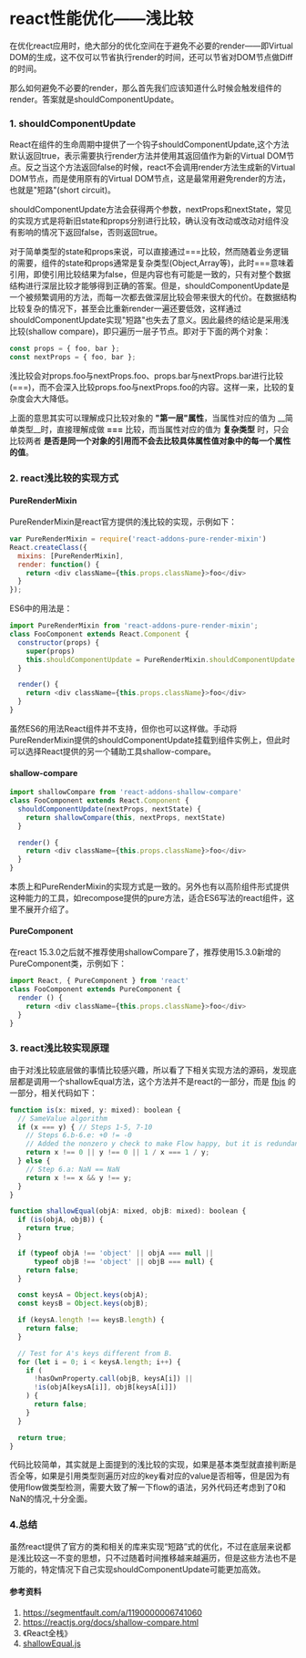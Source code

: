 # react性能优化——浅比较

在优化react应用时，绝大部分的优化空间在于避免不必要的render——即Virtual DOM的生成，这不仅可以节省执行render的时间，还可以节省对DOM节点做Diff的时间。

那么如何避免不必要的render，那么首先我们应该知道什么时候会触发组件的render。答案就是shouldComponentUpdate。

### 1. shouldComponentUpdate

React在组件的生命周期中提供了一个钩子shouldComponentUpdate,这个方法默认返回true，表示需要执行render方法并使用其返回值作为新的Virtual DOM节点。反之当这个方法返回false的时候，react不会调用render方法生成新的Virtual DOM节点，而是使用原有的Virtual DOM节点，这是最常用避免render的方法，也就是"短路"(short circuit)。

shouldComponentUpdate方法会获得两个参数，nextProps和nextState，常见的实现方式是将新旧state和props分别进行比较，确认没有改动或改动对组件没有影响的情况下返回false，否则返回true。

对于简单类型的state和props来说，可以直接通过===比较，然而随着业务逻辑的需要，组件的state和props通常是复杂类型(Object,Array等)，此时===意味着引用，即使引用比较结果为false，但是内容也有可能是一致的，只有对整个数据结构进行深层比较才能够得到正确的答案。但是，shouldComponentUpdate是一个被频繁调用的方法，而每一次都去做深层比较会带来很大的代价。在数据结构比较复杂的情况下，甚至会比重新render一遍还要低效，这样通过shouldComponentUpdate实现"短路"也失去了意义。因此最终的结论是采用浅比较(shallow compare)，即只遍历一层子节点。即对于下面的两个对象：

```javascript
const props = { foo, bar };
const nextProps = { foo, bar };
```

浅比较会对props.foo与nextProps.foo、props.bar与nextProps.bar进行比较(===)，而不会深入比较props.foo与nextProps.foo的内容。这样一来，比较的复杂度会大大降低。

上面的意思其实可以理解成只比较对象的 __"第一层"属性__，当属性对应的值为 __简单类型__时，直接理解成做 __===__ 比较，而当属性对应的值为 __复杂类型__ 时，只会比较两者 __是否是同一个对象的引用而不会去比较具体属性值对象中的每一个属性的值__。

### 2. react浅比较的实现方式

#### PureRenderMixin

PureRenderMixin是react官方提供的浅比较的实现，示例如下：
```javascript
var PureRenderMixin = require('react-addons-pure-render-mixin')
React.createClass({
  mixins: [PureRenderMixin],
  render: function() {
    return <div className={this.props.className}>foo</div>
  }
});
```
ES6中的用法是：
```javascript
import PureRenderMixin from 'react-addons-pure-render-mixin';
class FooComponent extends React.Component {
  constructor(props) {
    super(props)
    this.shouldComponentUpdate = PureRenderMixin.shouldComponentUpdate.bind(this)
  }

  render() {
    return <div className={this.props.className}>foo</div>
  }
}
```
虽然ES6的用法React组件并不支持，但你也可以这样做。手动将PureRenderMixin提供的shouldComponentUpdate挂载到组件实例上，但此时可以选择React提供的另一个辅助工具shallow-compare。

#### shallow-compare
```javascript
import shallowCompare from 'react-addons-shallow-compare'
class FooComponent extends React.Component {
  shouldComponentUpdate(nextProps, nextState) {
    return shallowCompare(this, nextProps, nextState)
  }

  render() {
    return <div className={this.props.className}>foo</div>
  }
}
```
本质上和PureRenderMixin的实现方式是一致的。另外也有以高阶组件形式提供这种能力的工具，如recompose提供的pure方法，适合ES6写法的react组件，这里不展开介绍了。

#### PureComponent
在react 15.3.0之后就不推荐使用shallowCompare了，推荐使用15.3.0新增的PureComponent类，示例如下：
```javascript
import React, { PureComponent } from 'react'
class FooComponent extends PureComponent {
  render () {
    return <div className={this.props.className}>foo</div>
  }
}
```

### 3. react浅比较实现原理

由于对浅比较底层做的事情比较感兴趣，所以看了下相关实现方法的源码，发现底层都是调用一个shallowEqual方法，这个方法并不是react的一部分，而是 [fbjs](https://github.com/facebook/fbjs/blob/master/packages/fbjs/src/core/shallowEqual.js) 的一部分，相关代码如下：
```javascript
function is(x: mixed, y: mixed): boolean {
  // SameValue algorithm
  if (x === y) { // Steps 1-5, 7-10
    // Steps 6.b-6.e: +0 != -0
    // Added the nonzero y check to make Flow happy, but it is redundant
    return x !== 0 || y !== 0 || 1 / x === 1 / y;
  } else {
    // Step 6.a: NaN == NaN
    return x !== x && y !== y;
  }
}

function shallowEqual(objA: mixed, objB: mixed): boolean {
  if (is(objA, objB)) {
    return true;
  }

  if (typeof objA !== 'object' || objA === null ||
      typeof objB !== 'object' || objB === null) {
    return false;
  }

  const keysA = Object.keys(objA);
  const keysB = Object.keys(objB);

  if (keysA.length !== keysB.length) {
    return false;
  }

  // Test for A's keys different from B.
  for (let i = 0; i < keysA.length; i++) {
    if (
      !hasOwnProperty.call(objB, keysA[i]) ||
      !is(objA[keysA[i]], objB[keysA[i]])
    ) {
      return false;
    }
  }

  return true;
}
```

代码比较简单，其实就是上面提到的浅比较的实现，如果是基本类型就直接判断是否全等，如果是引用类型则遍历对应的key看对应的value是否相等，但是因为有使用flow做类型检测，需要大致了解一下flow的语法，另外代码还考虑到了0和NaN的情况,十分全面。

### 4.总结
虽然react提供了官方的类和相关的库来实现“短路”式的优化，不过在底层来说都是浅比较这一不变的思想，只不过随着时间推移越来越遍历，但是这些方法也不是万能的，特定情况下自己实现shouldComponentUpdate可能更加高效。

#### 参考资料
1. https://segmentfault.com/a/1190000006741060
2. https://reactjs.org/docs/shallow-compare.html
3. 《React全栈》
4. [shallowEqual.js](https://github.com/facebook/fbjs/blob/master/packages/fbjs/src/core/shallowEqual.js)
